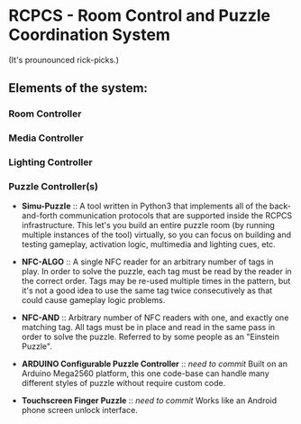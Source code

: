 # RCPCS - Room Control and Puzzle Coordination System
(It's prounounced rick-picks.)

## Elements of the system:

### Room Controller


### Media Controller


### Lighting Controller


### Puzzle Controller(s)
- **Simu-Puzzle** :: A tool written in Python3 that implements all of the
back-and-forth communication protocols that are supported inside the
RCPCS infrastructure. This let's you build an entire puzzle room (by running
multiple instances of the tool) virtually, so you can focus on building and
testing gameplay, activation logic, multimedia and lighting cues, etc.

- **NFC-ALGO** :: A single NFC reader for an arbitrary number of tags in play.
In order to solve the puzzle, each tag must be read by the reader in the
correct order. Tags may be re-used multiple times in the pattern, but it's
not a good idea to use the same tag twice consecutively as that could cause
gameplay logic problems.

- **NFC-AND** :: Arbitrary number of NFC readers with one, and exactly one
matching tag. All tags must be in place and read in the same pass in order
to solve the puzzle. Referred to by some people as an "Einstein Puzzle".

- **ARDUINO Configurable Puzzle Controller** :: *need to commit* Built on an Arduino Mega2560
  platform, this one code-base can handle many different styles of puzzle
without require custom code.

- **Touchscreen Finger Puzzle** :: *need to commit* Works like an Android
  phone screen unlock interface.
